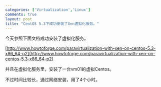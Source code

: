 ```yaml
--- 
categories: ['Virtualization','Linux']
comments: true
layout: post
title: "CentOS 5.3下成功安装了Xen虚拟化服务。"
---
```


今天参照下面文档成功安装了虚拟化服务。

[http://www.howtoforge.com/paravirtualization-with-xen-on-centos-5.3-x86_64-p2](http://www.howtoforge.com/paravirtualization-with-xen-on-centos-5.3-x86_64-p2)

并且在虚拟化服务里，安装了一台vm01的虚拟Centos。

不过时间比较长，通过网络安装，用了4个小时。

